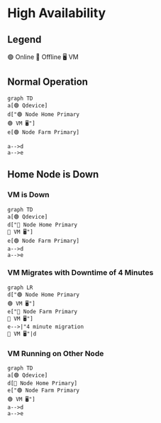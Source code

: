 # High Availability

## Legend

🟢 Online 🔴 Offline 🖥️ VM

## Normal Operation

```mermaid
graph TD
a[🟢 Qdevice]
d["🟢 Node Home Primary
🟢 VM 🖥️"]
e[🟢 Node Farm Primary]

a-->d
a-->e

```

## Home Node is Down

### VM is Down

```mermaid
graph TD
a[🟢 Qdevice]
d["🔴 Node Home Primary
🔴 VM 🖥️"]
e[🟢 Node Farm Primary]
a-->d
a-->e

```

### VM Migrates with Downtime of 4 Minutes

```mermaid
graph LR
d["🟢 Node Home Primary 
🟢 VM 🖥️"]
e["🔴 Node Farm Primary
🔴 VM 🖥️"]
e-->|"4 minute migration
🔴 VM 🖥️"|d

```

### VM Running on Other Node

```mermaid
graph TD
a[🟢 Qdevice]
d[🔴 Node Home Primary]
e["🟢 Node Farm Primary
🟢 VM 🖥️"]
a-->d
a-->e

```

